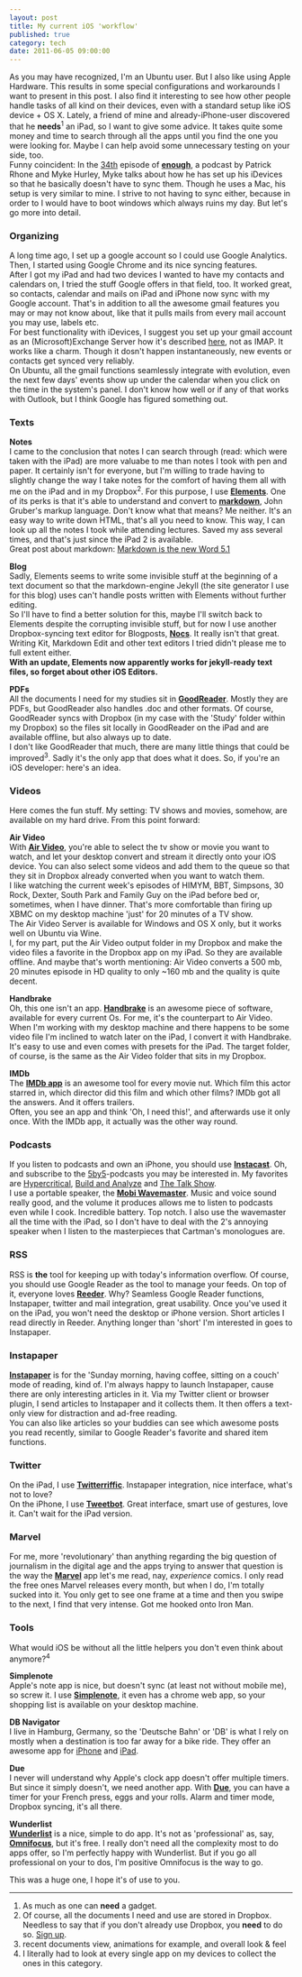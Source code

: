 ```yaml
---
layout: post
title: My current iOS 'workflow'
published: true
category: tech
date: 2011-06-05 09:00:00
---
```

As you may have recognized, I'm an Ubuntu user. But I also like using Apple Hardware. This results in some special configurations and workarounds I want to present in this post. I also find it interesting to see how other people handle tasks of all kind on their devices, even with a standard setup like iOS device + OS X. Lately, a friend of mine and already-iPhone-user discovered that he **needs**<sup>1</sup> an iPad, so I want to give some advice. It takes quite some money and time to search through all the apps until you find the one you were looking for. Maybe I can help avoid some unnecessary testing on your side, too.  
Funny coincident: In the [34th](http://minimalmac.com/enough/#ep34) episode of [**enough**](http://minimalmac.com/enough), a podcast by Patrick Rhone and Myke Hurley, Myke talks about how he has set up his iDevices so that he basically doesn't have to sync them. Though he uses a Mac, his setup is very similar to mine. I strive to not having to sync either, because in order to I would have to boot windows which always ruins my day. But let's go more into detail.

### Organizing ###
A long time ago, I set up a google account so I could use Google Analytics. Then, I started using Google Chrome and its nice syncing features.  
After I got my iPad and had two devices I wanted to have my contacts and calendars on, I tried the stuff Google offers in that field, too. It worked great, so contacts, calendar and mails on iPad and iPhone now sync with my Google account. That's in addition to all the awesome gmail features you may or may not know about, like that it pulls mails from every mail account you may use, labels etc.  
For best functionality with iDevices, I suggest you set up your gmail account as an (Microsoft)Exchange Server how it's described [here](http://www.cultofmac.com/how-to-set-up-push-gmail-on-your-iphoneipod-touch/16966), not as IMAP. It works like a charm. Though it dosn't happen instantaneously, new events or contacts get synced very reliably.  
On Ubuntu, all the gmail functions seamlessly integrate with evolution, even the next few days' events show up under the calendar when you click on the time in the system's panel. I don't know how well or if any of that works with Outlook, but I think Google has figured something out.  

### Texts ###

**Notes**  
I came to the conclusion that notes I can search through (read: which were taken with the iPad) are more valuabe to me than notes I took with pen and paper. It certainly isn't for everyone, but I'm willing to trade having to slightly change the way I take notes for the comfort of having them all with me on the iPad and in my Dropbox<sup>2</sup>. For this purpose, I use [**Elements**](http://itunes.apple.com/us/app/elements-dropbox-powered-text/id382752422?mt=8). One of its perks is that it's able to understand and convert to [**markdown**](http://daringfireball.net/projects/markdown/), John Gruber's markup language. Don't know what that means? Me neither. It's an easy way to write down HTML, that's all you need to know. This way, I can look up all the notes I took while attending lectures. Saved my ass several times, and that's just since the iPad 2 is available.  
Great post about markdown: [Markdown is the new Word 5.1](http://forkbombr.net/markdown-new-word51/)

**Blog**  
Sadly, Elements seems to write some invisible stuff at the beginning of a text document so that the markdown-engine Jekyll (the site generator I use for this blog) uses can't handle posts written with Elements without further editing.  
So I'll have to find a better solution for this, maybe I'll switch back to Elements despite the corrupting invisible stuff, but for now I use another Dropbox-syncing text editor for Blogposts, [**Nocs**](http://itunes.apple.com/de/app/id396073482?mt=8). It really isn't that great. Writing Kit, Markdown Edit and other text editors I tried didn't please me to full extent either.  
**With an update, Elements now apparently works for jekyll-ready text files, so forget about other iOS Editors.**

**PDFs**  
All the documents I need for my studies sit in [**GoodReader**](http://itunes.apple.com/de/app/goodreader-for-iphone/id306277111?mt=8). Mostly they are PDFs, but GoodReader also handles .doc and other formats. Of course, GoodReader syncs with Dropbox (in my case with the 'Study' folder within my Dropbox) so the files sit locally in GoodReader on the iPad and are available offline, but also always up to date.  
I don't like GoodReader that much, there are many little things that could be improved<sup>3</sup>. Sadly it's the only app that does what it does. So, if you're an iOS developer: here's an idea.

### Videos ###
Here comes the fun stuff. My setting: TV shows and movies, somehow, are available on my hard drive. From this point forward: 

**Air Video**  
With [**Air Video**](http://itunes.apple.com/de/app/air-video-watch-your-videos/id306550020?mt=8), you're able to select the tv show or movie you want to watch, and let your desktop convert and stream it directly onto your iOS device. You can also select some videos and add them to the queue so that they sit in Dropbox already converted when you want to watch them.  
I like watching the current week's episodes of HIMYM, BBT, Simpsons, 30 Rock, Dexter, South Park and Family Guy on the iPad before bed or, sometimes, when I have dinner. That's more comfortable than firing up XBMC on my desktop machine 'just' for 20 minutes of a TV show.  
The Air Video Server is available for Windows and OS X only, but it works well on Ubuntu via Wine.  
I, for my part, put the Air Video output folder in my Dropbox and make the video files a favorite in the Dropbox app on my iPad. So they are available offline. And maybe that's worth mentioning: Air Video converts a 500 mb, 20 minutes episode in HD quality to only ~160 mb and the quality is quite decent.

**Handbrake**  
Oh, this one isn't an app. [**Handbrake**](http://handbrake.fr/) is an awesome piece of software, available for every current Os. For me, it's the counterpart to Air Video. When I'm working with my desktop machine and there happens to be some video file I'm inclined to watch later on the iPad, I convert it with Handbrake. It's easy to use and even comes with presets for the iPad. The target folder, of course, is the same as the Air Video folder that sits in my Dropbox.  

**IMDb**  
The [**IMDb app**](http://itunes.apple.com/us/app/imdb-movies-tv/id342792525?mt=8) is an awesome tool for every movie nut. Which film this actor starred in, which director did this film and which other films? IMDb got all the answers. And it offers trailers.  
Often, you see an app and think 'Oh, I need this!', and afterwards use it only once. With the IMDb app,  it actually was the other way round. 

### Podcasts ###
If you listen to podcasts and own an iPhone, you should use [**Instacast**](http://itunes.apple.com/de/app/instacast/id420368235?mt=8). Oh, and subscribe to the [5by5](http://5by5.tv/)-podcasts you may be interested in. My favorites are [Hypercritical](http://5by5.tv/hypercritical), [Build and Analyze](http://5by5.tv/buildanalyze/) and [The Talk Show](http://5by5.tv/talkshow/).  
I use a portable speaker, the [**Mobi Wavemaster**](http://www.amazon.de/Wavemaster-Mobile-Speaker-System-schwarz/dp/B002MW3G78). Music and voice sound really good, and the volume it produces allows me to listen to podcasts even while I cook. Incredible battery. Top notch. I also use the wavemaster all the time with the iPad, so I don't have to deal with the 2's annoying speaker when I listen to the masterpieces that Cartman's monologues are. 

### RSS ###
RSS is **the** tool for keeping up with today's information overflow. Of course, you should use Google Reader as the tool to manage your feeds. On top of it, everyone loves [**Reeder**](http://itunes.apple.com/us/app/reeder-for-ipad/id375661689?mt=8). Why? Seamless Google Reader functions, Instapaper, twitter and mail integration, great usability. Once you've used it on the iPad, you won't need the desktop or iPhone version. Short articles I read directly in Reeder. Anything longer than 'short' I'm interested in goes to Instapaper.

### Instapaper ###
[**Instapaper**](http://itunes.apple.com/us/app/instapaper/id288545208?mt=8) is for the 'Sunday morning, having coffee, sitting on a couch' mode of reading, kind of. I'm always happy to launch Instapaper, cause there are only interesting articles in it. Via my Twitter client or browser plugin, I send articles to Instapaper and it collects them. It then offers a text-only view for distraction and ad-free reading.  
You can also like articles so your buddies can see which awesome posts you read recently, similar to Google Reader's favorite and shared item functions. 

### Twitter ###
On the iPad, I use [**Twitterriffic**](http://itunes.apple.com/us/app/twitterrific-for-twitter/id359914600?mt=8). Instapaper integration, nice interface, what's not to love?  
On the iPhone, I use [**Tweetbot**](http://itunes.apple.com/us/app/id428851691?mt=8). Great interface, smart use of gestures, love it. Can't wait for the iPad version. 

### Marvel ###
For me, more 'revolutionary' than anything regarding the big question of journalism in the digital age and the apps trying to answer that question is the way the [**Marvel**](http://itunes.apple.com/us/app/marvel-comics/id350027738?mt=8) app let's me read, nay, *experience* comics. I only read the free ones Marvel releases every month, but when I do, I'm totally sucked into it. You only get to see one frame at a time and then you swipe to the next, I find that very intense. Got me hooked onto Iron Man.

### Tools ###
What would iOS be without all the little helpers you don't even think about anymore?<sup>4</sup>

**Simplenote**  
Apple's note app is nice, but doesn't sync (at least not without mobile me), so screw it. I use [**Simplenote**][Simple], it even has a chrome web app, so your shopping list is available on your desktop machine. 

**DB Navigator**  
I live in Hamburg, Germany, so the 'Deutsche Bahn' or 'DB' is what I rely on mostly when a destination is too far away for a bike ride. They offer an awesome app for [iPhone](http://itunes.apple.com/de/app/db-navigator/id343555245?mt=8) and [iPad](http://itunes.apple.com/de/app/db-navigator-fur-ipad/id416877198?mt=8). 

**Due**  
I never will understand why Apple's clock app doesn't offer multiple timers. But since it simply doesn't, we need another app. With [**Due**](http://itunes.apple.com/de/app/id390017969?mt=8), you can have a timer for your French press, eggs and your rolls. Alarm and timer mode, Dropbox syncing, it's all there. 

**Wunderlist**  
[**Wunderlist**](http://itunes.apple.com/de/app/wunderlist/id406644151?mt=8) is a nice, simple to do app. It's not as 'professional' as, say, [**Omnifocus**](http://itunes.apple.com/us/app/omnifocus-for-iphone/id284885288?mt=8), but it's free. I really don't need all the complexity most to do apps offer, so I'm perfectly happy with Wunderlist. But if you go all professional on your to dos, I'm positive Omnifocus is the way to go. 

This was a huge one, I hope it's of use to you.

---
1. As much as one can **need** a gadget.   
2. Of course, all the documents I need and use are stored in Dropbox. Needless to say that if you don't already use Dropbox, you **need** to do so. [Sign up](http://db.tt/X3XjJMl).
3. recent documents view, animations for example, and overall look & feel
4. I literally had to look at every single app on my devices to collect the ones in this category.

[Simple]: http://itunes.apple.com/de/app/simplenote/id289429962?mt=8
